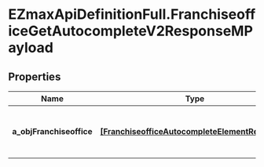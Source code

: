 # EZmaxApiDefinitionFull.FranchiseofficeGetAutocompleteV2ResponseMPayload

## Properties

Name | Type | Description | Notes
------------ | ------------- | ------------- | -------------
**a_objFranchiseoffice** | [**[FranchiseofficeAutocompleteElementResponse]**](FranchiseofficeAutocompleteElementResponse.md) | An array of Franchiseoffice autocomplete element response. | 


